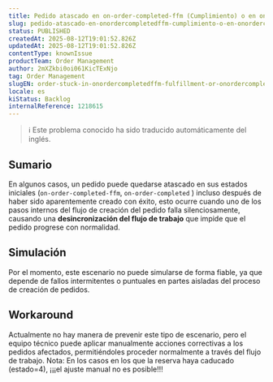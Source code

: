 ```yaml
---
title: Pedido atascado en on-order-completed-ffm (Cumplimiento) o en on-order-completed (Mercado) incluso después de una creación correcta (isCompleted: true)
slug: pedido-atascado-en-onordercompletedffm-cumplimiento-o-en-onordercompleted-mercado-incluso-despues-de-una-creacion-correcta-iscompleted-true
status: PUBLISHED
createdAt: 2025-08-12T19:01:52.826Z
updatedAt: 2025-08-12T19:01:52.826Z
contentType: knownIssue
productTeam: Order Management
author: 2mXZkbi0oi061KicTExNjo
tag: Order Management
slugEN: order-stuck-in-onordercompletedffm-fulfillment-or-onordercompleted-marketplace-even-after-successful-creation-iscompleted-true
locale: es
kiStatus: Backlog
internalReference: 1218615
---
```


>ℹ️ Este problema conocido ha sido traducido automáticamente del inglés.

## Sumario


En algunos casos, un pedido puede quedarse atascado en sus estados iniciales (`on-order-completed-ffm`, `on-order-completed` ) incluso después de haber sido aparentemente creado con éxito, esto ocurre cuando uno de los pasos internos del flujo de creación del pedido falla silenciosamente, causando una **desincronización del flujo de trabajo** que impide que el pedido progrese con normalidad.



## Simulación


Por el momento, este escenario no puede simularse de forma fiable, ya que depende de fallos intermitentes o puntuales en partes aisladas del proceso de creación de pedidos.



## Workaround


Actualmente no hay manera de prevenir este tipo de escenario, pero el equipo técnico puede aplicar manualmente acciones correctivas a los pedidos afectados, permitiéndoles proceder normalmente a través del flujo de trabajo.
Nota: En los casos en los que la reserva haya caducado (estado=4), ¡¡¡el ajuste manual no es posible!!!



